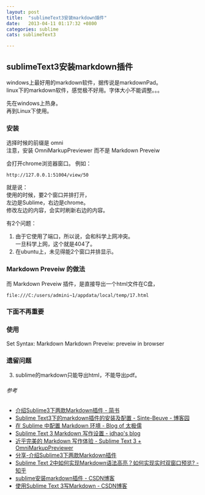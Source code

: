 ```yaml
---
layout: post
title:  "sublimeText3安装markdown插件"
date:   2013-04-11 01:17:32 +0800
categories: sublime
cats: sublimeText3

---
```


## sublimeText3安装markdown插件 ##

windows上最好用的markdown软件，据传说是markdownPad。   
linux下的markdown软件，感觉极不好用。字体大小不能调整。。。  

先在windows上热身。  
再到Linux下使用。  



### 安装 ###

选择时候的前缀是 omni  
注意，安装 OmniMarkupPreviewer 而不是 Markdown Preveiw

会打开chrome浏览器窗口。
例如：

	http://127.0.0.1:51004/view/50

就是说：  
使用的时候，要2个窗口并排打开，  
左边是Sublime，右边是chrome。  
修改左边的内容，会实时刷新右边的内容。

有2个问题：

1. 由于它使用了端口，所以说，会和科学上网冲突。  
	一旦科学上网，这个就是404了。 
2. 在ubuntu上，未见得能2个窗口并排显示。 

### Markdown Preveiw 的做法
而 Markdown Preveiw 插件，是直接导出一个html文件在C盘，

	file:///C:/users/admini~1/appdata/local/temp/17.html

### 下面不再重要 ###

### 使用 ###
Set Syntax: Markdown
Markdown Preveiw: preveiw in browser

### 遗留问题
3. sublime的markdown只能导出html，不能导出pdf。

###### 参考 ######

* [介绍Sublime3下两款Markdown插件 - 简书](http://www.jianshu.com/p/335b7d1be39e)
* [Sublime Text3下的markdown插件的安装及配置 - Sinte-Beuve - 博客园](http://www.cnblogs.com/Sinte-Beuve/p/5148108.html)
* [在 Sublime 中配置 Markdown 环境 - Blog of 太极儒](http://frank19900731.github.io/blog/2015/04/13/zai-sublime-zhong-pei-zhi-markdown-huan-jing/)
* [Sublime Text 3 Markdown 写作设置 - jdhao's blog](https://jdhao.github.io/2017/03/04/Sublime-Windows-Markdown/)
* [近乎完美的 Markdown 写作体验 - Sublime Text 3 + OmniMarkupPreviewer](http://macplay.leanote.com/post/近乎完美的-Markdown-写作体验-Sublime-Text-3-OmniMarkupPreviewer)
* [分享-介绍Sublime3下两款Markdown插件](https://linux.cn/article-5965-1.html)
* [Sublime Text 2中如何实现Markdown语法高亮？如何实现实时双窗口预览? - 知乎](https://www.zhihu.com/question/20712067)
* [sublime安装markdown插件 - CSDN博客](http://blog.csdn.net/ababybear/article/details/51512125)
* [使用Sublime Text 3写Markdown - CSDN博客](http://blog.csdn.net/qazxswed807/article/details/51235792)